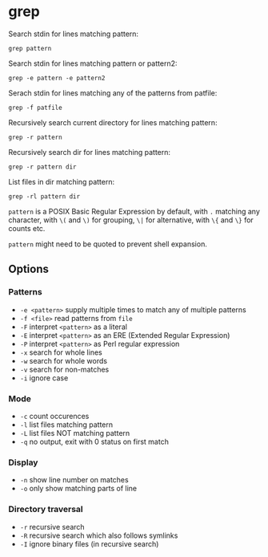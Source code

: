 # grep

Search stdin for lines matching pattern:

    grep pattern

Search stdin for lines matching pattern or pattern2:

    grep -e pattern -e pattern2

Serach stdin for lines matching any of the patterns from patfile:

    grep -f patfile

Recursively search current directory for lines matching pattern:

    grep -r pattern

Recursively search dir for lines matching pattern:

    grep -r pattern dir

List files in dir matching pattern:

    grep -rl pattern dir

`pattern` is a POSIX Basic Regular Expression by default, with `.` matching any
character, with `\(` and `\)` for grouping, `\|` for alternative, with `\{` and
`\}` for counts etc.

`pattern` might need to be quoted to prevent shell expansion.

## Options

### Patterns

- `-e <pattern>` supply multiple times to match any of multiple patterns
- `-f <file>` read patterns from `file`
- `-F` interpret `<pattern>` as a literal
- `-E` interpret `<pattern>` as an ERE (Extended Regular Expression)
- `-P` interpret `<pattern>` as Perl regular expression
- `-x` search for whole lines
- `-w` search for whole words
- `-v` search for non-matches
- `-i` ignore case

### Mode

- `-c` count occurences
- `-l` list files matching pattern
- `-L` list files NOT matching pattern
- `-q` no output, exit with 0 status on first match

### Display

- `-n` show line number on matches
- `-o` only show matching parts of line

### Directory traversal

- `-r` recursive search
- `-R` recursive search which also follows symlinks
- `-I` ignore binary files (in recursive search)
